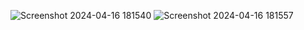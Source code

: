 ![Screenshot 2024-04-16 181540](https://github.com/Madhavi3N/GenAi/assets/146516099/f2f8b95b-3bfb-49f0-8c91-16e4ae22dd5e)
![Screenshot 2024-04-16 181557](https://github.com/Madhavi3N/GenAi/assets/146516099/73850d86-d0a5-4536-aa47-e7765235c034)
